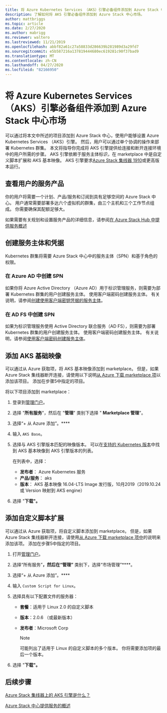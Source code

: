```yaml
---
title: 将 Azure Kubernetes Services （AKS）引擎必备组件添加到 Azure Stack 中心市场
description: 了解如何将 AKS 引擎必备组件添加到 Azure Stack 中心市场。
author: mattbriggs
ms.topic: article
ms.date: 2/27/2020
ms.author: mabrigg
ms.reviewer: waltero
ms.lastreviewed: 11/21/2019
ms.openlocfilehash: abbf82a61c27a58833d286639b281989d3a29fd7
ms.sourcegitcommit: e5b587216a137819444680ec619281c90f37bad9
ms.translationtype: MT
ms.contentlocale: zh-CN
ms.lasthandoff: 04/27/2020
ms.locfileid: "82166950"
---
```

# <a name="add-the-azure-kubernetes-services-aks-engine-prerequisites-to-the-azure-stack-hub-marketplace"></a>将 Azure Kubernetes Services （AKS）引擎必备组件添加到 Azure Stack 中心市场

可以通过将本文中所述的项目添加到 Azure Stack 中心，使用户能够设置 Azure Kubernetes Services （AKS）引擎。 然后，用户可以通过单个协调的操作来部署 Kubernetes 群集。 本文将指导你完成将 AKS 引擎提供给连接和断开连接环境中的用户所需的步骤。 AKS 引擎依赖于服务主体标识，在 marketplace 中是自定义脚本扩展和 AKS 基本映像。 AKS 引擎要求[Azure Stack 集线器 1910](release-notes.md?view=azs-1910)或更高版本运行。

## <a name="check-your-users-service-offering"></a>查看用户的服务产品

你的用户将需要一个计划、产品/服务和订阅到具有足够空间的 Azure Stack 中心。 用户通常需要部署多达六个虚拟机的群集，由三个主机和三个工作节点组成。 你需要确保其配额足够大。

如果需要有关规划和设置服务产品的详细信息，请参阅[在 Azure Stack Hub 中提供服务概述](service-plan-offer-subscription-overview.md)

## <a name="create-a-service-principal-and-credentials"></a>创建服务主体和凭据

Kubernetes 群集将需要 Azure Stack 中心中的服务主体（SPN）和基于角色的权限。

### <a name="create-an-spn-in-azure-ad"></a>在 Azure AD 中创建 SPN

如果你将 Azure Active Directory （Azure AD）用于标识管理服务，则需要为部署 Kubernetes 群集的用户创建服务主体。 使用客户端密码创建服务主体。 有关说明，请参阅[创建使用客户端密钥凭据的服务主体](azure-stack-create-service-principals.md#create-a-service-principal-that-uses-a-client-secret-credential)。

### <a name="create-an-spn-in-ad-fs"></a>在 AD FS 中创建 SPN

如果为标识管理服务使用 Active Directory 联合服务（AD FS），则需要为部署 Kubernetes 群集的用户创建服务主体。 使用客户端密码创建服务主体。 有关说明，请参阅[使用客户端密码创建服务主体](azure-stack-create-service-principals.md#create-a-service-principal-that-uses-client-secret-credentials)。

## <a name="add-the-aks-base-image"></a>添加 AKS 基础映像

可以通过从 Azure 获取项，将 AKS 基本映像添加到 marketplace。 但是，如果 Azure Stack 集线器断开连接，请使用以下说明[从 Azure 下载 marketplace 项](https://docs.microsoft.com/azure-stack/operator/azure-stack-download-azure-marketplace-item?view=azs-1908#disconnected-or-a-partially-connected-scenario)以添加该项目。 添加在步骤5中指定的项目。

将以下项目添加到 marketplace：

1. 登录到[管理门户](https://adminportal.local.azurestack.external)。

1. 选择 "**所有服务**"，然后在 "**管理**" 类别下选择 " **Marketplace 管理**"。

1. 选择“+ 从 Azure 添加”。****

1. 输入 `AKS Base`。

1. 选择与 AKS 引擎版本匹配的映像版本。 可以在[支持的 Kubernetes 版本](https://github.com/Azure/aks-engine/blob/master/docs/topics/azure-stack.md#supported-kubernetes-versions)中找到 AKS 基本映像到 AKS 引擎版本的列表。 

    在列表中，选择：
    - **发布者**： Azure Kubernetes 服务
    - **产品/服务**： aks
    - **版本**： AKS 基本映像 16.04-LTS Image 发行版，10月2019（2019.10.24 或 Version 映射到 AKS engine）

1. 选择 "**下载"。**

## <a name="add-a-custom-script-extension"></a>添加自定义脚本扩展

可以通过从 Azure 获取项，将自定义脚本添加到 marketplace。 但是，如果 Azure Stack 集线器断开连接，请使用[从 Azure 下载 marketplace 项中](https://docs.microsoft.com/azure-stack/operator/azure-stack-download-azure-marketplace-item?view=azs-1908#disconnected-or-a-partially-connected-scenario)的说明来添加该项。  添加在步骤5中指定的项目。

1. 打开[管理门户](https://adminportal.local.azurestack.external)。

1. 选择“所有服务”****，然后在“管理”**** 类别下，选择“市场管理”****。

1. 选择“+ 从 Azure 添加”。****

1. 输入 `Custom Script for Linux`。

1. 选择具有以下配置文件的服务器：
   - **套餐**：适用于 Linux 2.0 的自定义脚本
   - **版本**：2.0.6 （或最新版本）
   - **发布者**：Microsoft Corp

     > [!Note]  
     > 可能列出了适用于 Linux 的自定义脚本的多个版本。 你将需要添加项的最后一个版本。

1. 选择 "**下载"。**

## <a name="next-steps"></a>后续步骤

[Azure Stack 集线器上的 AKS 引擎是什么？](../user/azure-stack-kubernetes-aks-engine-overview.md)

[Azure Stack 中心提供服务的概述](service-plan-offer-subscription-overview.md)
